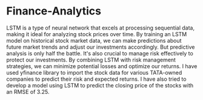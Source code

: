 # Finance-Analytics
LSTM is a type of neural network that excels at processing sequential data, making it ideal for analyzing stock prices over time. By training an LSTM model on historical stock market data, we can make predictions about future market trends and adjust our investments accordingly.
But predictive analysis is only half the battle. It's also crucial to manage risk effectively to protect our investments. By combining LSTM with risk management strategies, we can minimize potential losses and optimize our returns.
I have used yfinance library to import the stock data for various TATA-owned companies to predict their risk and expected returns.
I have also tried to develop a model using LSTM to predict the closing price of the stocks with an RMSE of 3.25.
